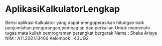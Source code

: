 # AplikasiKalkulatorLengkap
Berisi aplikasi Kalkulator yang dapat mengoperasikan hitungan baik penjumlahan,pengurangan,pembagian dan perkalian 
Untuk memenuhi tugas mata kuliah pemrograman perangkat bergerak 
Nama : Shaka Arisya
NIM  : A11.2021.13406
Kelompok : 43UG2
